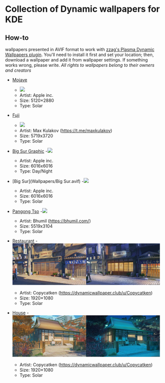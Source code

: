 # Collection of Dynamic wallpapers for KDE 

## How-to
wallpapers presented in AVIF format to work with [zzag's Plasma Dynamic Wallpapers plugin](https://github.com/zzag/plasma5-wallpapers-dynamic). You'll need to install it first and set your location; then, download a wallpaper and add it from wallpaper settings.
If something works wrong, please write.
*All rights to wallpapers belong to their owners and creators*
- [Mojave](Wallpapers/Mojave.avif)
    - <img src="Previews/mojave.jpg">
    - Artist: Apple inc.
    - Size: 5120×2880
    - Type: Solar
 
- [Fuji](Wallpapers/Fuji.avif)
    - <img src="Previews/fuji.jpg">
    - Artist: Max Kulakov (https://t.me/maxkulakov)
    - Size: 5719x3720
    - Type: Solar

- [Big Sur Graphic](Wallpapers/BigSurGraphic.avif)
    -<img src="Previews/graphic.jpg">
    - Artist: Apple inc.
    - Size: 6016x6016
    - Type: Day/Night
    
- [Big Sur](Wallpapers/Big Sur.avif)
    -<img src="Previews/bigsur.jpg">
    - Artist: Apple inc.
    - Size: 6016x6016
    - Type: Solar
    
- [Pangong Tso](Wallpapers/Pangong-Tso.avif)
    -<img src="Previews/pangong.jpg">
    - Artist: Bhumil (https://bhumil.com/)
    - Size: 5519x3104
    - Type: Solar
    
- [Restaurant](Wallpapers/Restaurant.avif)
    -<img src="Previews/restaurant.jpg">
    - Artist: Copycatken (https://dynamicwallpaper.club/u/Copycatken)
    - Size: 1920×1080
    - Type: Solar

- [House](Wallpapers/House.avif)
    -<img src="Previews/house.jpg">
    - Artist: Copycatken (https://dynamicwallpaper.club/u/Copycatken)
    - Size: 1920×1080
    - Type: Solar    
